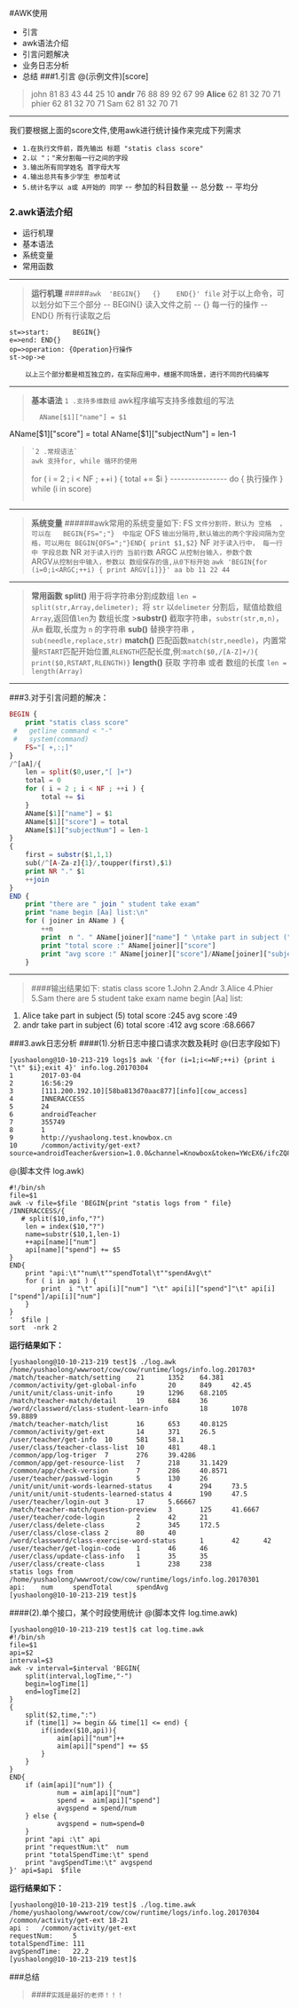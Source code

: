 
#AWK使用
- 引言
- awk语法介绍
- 引言问题解决
- 业务日志分析
- 总结
###1.引言
  @(示例文件)[score]
>john    81  83  43  44  25  10
**andr**   76  88  89  92  67  99
**Alice**  62  81  32  70  71
phier  62  81  32  70  71
Sam    62  81  32  70  71

---------
我们要根据上面的score文件,使用awk进行统计操作来完成下列需求
>  
- `1.在执行文件前，首先输出 标题 "statis class score"`
- `2.以 "；"来分割每一行之间的字段`
- `3.输出所有同学姓名 首字母大写`
- `4.输出总共有多少学生 参加考试`
- `5.统计名字以 a或 A开始的 同学`
         -- 参加的科目数量
     -- 总分数
     -- 平均分
 
 
    
 
 ### 2.awk语法介绍 
- 运行机理
- 基本语法 
- 系统变量
- 常用函数

*****************
>**运行机理**
>#####` awk  'BEGIN{}   {}    END{}' file `
     对于以上命令，可以划分如下三个部分
        -- BEGIN{}  读入文件之前
        -- {} 每一行的操作
        -- END{} 所有行读取之后
```flow
st=>start:      BEGIN{}
e=>end: END{}
op=>operation: {Operation}行操作
st->op->e
```
```
    以上三个部分都是相互独立的，在实际应用中，根据不同场景，进行不同的代码编写
```
----------------------
>**基本语法**
>`1 .支持多维数组`
>awk程序编写支持多维数组的写法 
>```
>   AName[$1]["name"] = $1
  AName[$1]["score"] = total
  AName[$1]["subjectNum"] = len-1
>```
>`2 .常规语法`
>awk 支持for, while 循环的使用
>```
>  for ( i = 2 ; i < NF ; ++i ) { 
        total += $i
    }
    ---------------- 
 >do {
 >       执行操作
    } while (i in score) 
>```

---------------------------
>**系统变量**
>######awk常用的系统变量如下:
 FS   `文件分割符，默认为 空格  ， 可以在   BEGIN{FS=";"}  中指定`
OFS `输出分隔符,默认输出的两个字段间隔为空格，可以用在 BEGIN{OFS=";"}END{ print $1,$2}`
 NF `对于读入行中， 每一行中 字段总数`
 NR `对于读入行的 当前行数`
ARGC `从控制台输入，参数个数`  
ARGV`从控制台中输入，参数以 数组保存的值,从0下标开始`
`awk 'BEGIN{for (i=0;i<ARGC;++i) { print ARGV[i]}}' aa bb 11 22 44`

----------------------------------------------------------------
>**常用函数**
>**split()**   用于将字符串分割成数组  `len = split(str,Array,delimeter); `将 `str` 以`delimeter` 分割后，赋值给数组 `Array`,返回值`len`为 数组长度
    >**substr()** 截取字符串，`substr(str,m,n)`，从`m` 截取,长度为 `n` 的字符串
>**sub()** 替换字符串 ，`sub(needle,replace,str)` 
>**match()** 匹配函数`match(str,needle)`，内置常量`RSTART`匹配开始位置,`RLENGTH`匹配长度,例:`match($0,/[A-Z]+/){ print($0,RSTART,RLENGTH)}`
>**length()** 获取 字符串 或者 数组的长度 `len = length(Array)`

----------------------
###3.对于引言问题的解决：
``` php
BEGIN {
    print "statis class score"
 #   getline command < "-"
 #   system(command)
    FS="[ +,:;]"
}
/^[aA]/{
    len = split($0,user,"[ ]+")
    total = 0 
    for ( i = 2 ; i < NF ; ++i ) { 
        total += $i
    }   
    AName[$1]["name"] = $1
    AName[$1]["score"] = total
    AName[$1]["subjectNum"] = len-1
}
{
    first = substr($1,1,1)
    sub(/^[A-Za-z]{1}/,toupper(first),$1)
    print NR "." $1
    ++join
}
END {
    print "there are " join " student take exam"
    print "name begin [Aa] list:\n"
    for ( joiner in AName ) { 
        ++n 
        print  n ". " AName[joiner]["name"] " \ntake part in subject (" AName[joiner]["subjectNum"] ")" 
        print "total score :" AName[joiner]["score"] 
        print "avg score :" AName[joiner]["score"]/AName[joiner]["subjectNum"]
    } 
```

---------------

>####输出结果如下:
>statis class score
1.John
2.Andr
3.Alice
4.Phier
5.Sam
there are 5 student take exam
name begin [Aa] list:
1. Alice 
take part in subject (5)
total score :245
avg score :49
2. andr 
take part in subject (6)
total score :412
avg score :68.6667

###3.awk日志分析
####(1).分析日志中接口请求次数及耗时
@(日志字段如下)
```
[yushaolong@10-10-213-219 logs]$ awk '{for (i=1;i<=NF;++i) {print i "\t" $i};exit 4}' info.log.20170304
1       2017-03-04
2       16:56:29
3       [111.200.192.10][58ba813d70aac877][info][cow_access]
4       INNERACCESS
5       24
6       androidTeacher
7       355749
8       1
9       http://yushaolong.test.knowbox.cn
10      /common/activity/get-ext?source=androidTeacher&version=1.0.0&channel=Knowbox&token=YWcEX6/ifcZQ8Bspq7%2BFzuH1qZz2zQxvzrml30Aq0FgDSPYnA99BMEY0l7QXI3jm&token=YWcEX6/ifcZQ8Bspq7%2BFzuH1qZz2zQxvzrml30Aq0FgDSPYnA99BMEY0l7QXI3jm&kbparam=BB22D30609991E0B3DAF13E625A748D5
```
@(脚本文件 log.awk)
```
#!/bin/sh
file=$1
awk -v file=$file 'BEGIN{print "statis logs from " file}
/INNERACCESS/{
   # split($10,info,"?")
    len = index($10,"?")
    name=substr($10,1,len-1)
    ++api[name]["num"]
    api[name]["spend"] += $5
}
END{
    print "api:\t""num\t""spendTotal\t""spendAvg\t"
    for ( i in api ) { 
        print  i "\t" api[i]["num"] "\t" api[i]["spend"]"\t" api[i]["spend"]/api[i]["num"]
    }   
}
'  $file |
sort  -nrk 2 
```
**运行结果如下：**
```
[yushaolong@10-10-213-219 test]$ ./log.awk  /home/yushaolong/wwwroot/cow/cow/runtime/logs/info.log.201703* 
/match/teacher-match/setting    21      1352    64.381
/common/activity/get-global-info        20      849     42.45
/unit/unit/class-unit-info      19      1296    68.2105
/match/teacher-match/detail     19      684     36
/word/classword/class-student-learn-info        18      1078    59.8889
/match/teacher-match/list       16      653     40.8125
/common/activity/get-ext        14      371     26.5
/user/teacher/get-info  10      581     58.1
/user/class/teacher-class-list  10      481     48.1
/common/app/log-triger  7       276     39.4286
/common/app/get-resource-list   7       218     31.1429
/common/app/check-version       7       286     40.8571
/user/teacher/passwd-login      5       130     26
/unit/unit/unit-words-learned-status    4       294     73.5
/unit/unit/unit-students-learned-status 4       190     47.5
/user/teacher/login-out 3       17      5.66667
/match/teacher-match/question-preview   3       125     41.6667
/user/teacher/code-login        2       42      21
/user/class/delete-class        2       345     172.5
/user/class/close-class 2       80      40
/word/classword/class-exercise-word-status      1       42      42
/user/teacher/get-login-code    1       46      46
/user/class/update-class-info   1       35      35
/user/class/create-class        1       238     238
statis logs from /home/yushaolong/wwwroot/cow/cow/runtime/logs/info.log.20170301
api:    num     spendTotal      spendAvg
[yushaolong@10-10-213-219 test]$ 
```

####(2).单个接口，某个时段使用统计
@(脚本文件 log.time.awk)
```
[yushaolong@10-10-213-219 test]$ cat log.time.awk    
#!/bin/sh
file=$1
api=$2
interval=$3
awk -v interval=$interval 'BEGIN{
    split(interval,logTime,"-")
    begin=logTime[1]
    end=logTime[2]
}
{
    split($2,time,":")
    if (time[1] >= begin && time[1] <= end) {
        if(index($10,api)){
            aim[api]["num"]++
            aim[api]["spend"] += $5
        }
    }
}
END{
    if (aim[api]["num"]) {
            num = aim[api]["num"]
            spend =  aim[api]["spend"]
            avgspend = spend/num
    } else {
            avgspend = num=spend=0
    }
    print "api :\t" api
    print "requestNum:\t"  num
    print "totalSpendTime:\t" spend
    print "avgSpendTime:\t" avgspend
}' api=$api  $file
```
**运行结果如下：**
```
[yushaolong@10-10-213-219 test]$ ./log.time.awk /home/yushaolong/wwwroot/cow/cow/runtime/logs/info.log.20170304 /common/activity/get-ext 18-21
api :   /common/activity/get-ext
requestNum:     5
totalSpendTime: 111
avgSpendTime:   22.2
[yushaolong@10-10-213-219 test]$ 
```
###总结
>####`实践是最好的老师！！！`